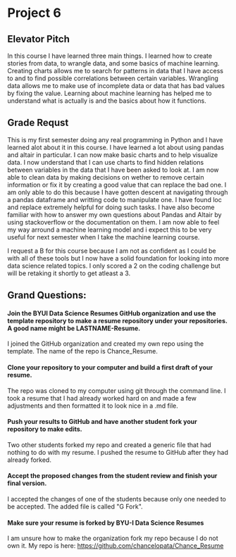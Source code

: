 # Project 6
## Elevator Pitch
In this course I have learned three main things. I learned how to create stories from data, to wrangle data, and some basics of machine learning. Creating charts allows me to search for patterns in data that I have access to and to find possible correlations between certain variables. Wrangling data allows me to make use of incomplete data or data that has bad values by fixing the value. Learning about machine learning has helped me to understand what is actually is and the basics about how it functions.
## Grade Requst
This is my first semester doing any real programming in Python and I have learned alot about it in this course. I have learned a lot about using pandas and altair in particular. I can now make basic charts and to help visualize data. I now understand that I can use charts to find hidden relations between variables in the data that I have been asked to look at. I am now able to clean data by making decisions on wether to remove certain information or fix it by creating a good value that can replace the bad one. I am only able to do this because I have gotten descent at navigating through a pandas dataframe and writting code to manipulate one. I have found loc and replace extremely helpful for doing such tasks. I have also become familiar with how to answer my own questions about Pandas and Altair by using stackoverflow or the documentation on them. I am now able to feel my way arround a machine learning model and i expect this to be very useful for next semester when I take the machine learning course. 

I request a B for this course because I am not as confident as I could be with all of these tools but I now have a solid foundation for looking into more data science related topics. I only scored a 2 on the coding challenge but will be retaking it shortly to get atleast a 3.
## Grand Questions:

#### Join the BYUI Data Science Resumes GitHub organization and use the template repository to make a resume repository under your repositories. A good name might be LASTNAME-Resume.
I joined the GitHub organization and created my own repo using the template. The name of the repo is Chance_Resume.
#### Clone your repository to your computer and build a first draft of your resume.
The repo was cloned to my computer using git through the command line. I took a resume that I had already worked hard on and made a few adjustments and then formatted it to look nice in a .md file.
#### Push your results to GitHub and have another student fork your repository to make edits.
Two other students forked my repo and created a generic file that had nothing to do with my resume. I pushed the resume to GitHub after they had already forked.
#### Accept the proposed changes from the student review and finish your final version.
I accepted the changes of one of the students because only one needed to be accepted. The added file is called "G Fork".
#### Make sure your resume is forked by BYU-I Data Science Resumes
I am unsure how to make the organization fork my repo because I do not own it.
My repo is here: https://github.com/chancelopata/Chance_Resume